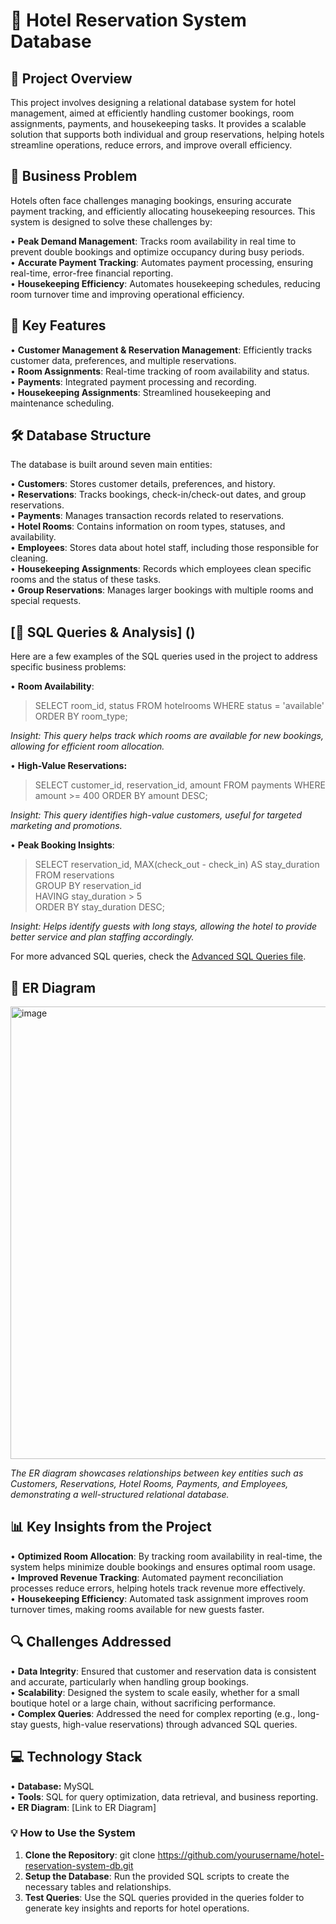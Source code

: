 # 🏨 Hotel Reservation System Database

## 🌟 Project Overview
This project involves designing a relational database system for hotel management, aimed at efficiently handling customer bookings, room assignments, payments, and housekeeping tasks. It provides a scalable solution that supports both individual and group reservations, helping hotels streamline operations, reduce errors, and improve overall efficiency.


## 🎯 Business Problem
Hotels often face challenges managing bookings, ensuring accurate payment tracking, and efficiently allocating housekeeping resources. This system is designed to solve these challenges by:

• **Peak Demand Management**: Tracks room availability in real time to prevent double bookings and optimize occupancy during busy periods.<br/>
• **Accurate Payment Tracking**: Automates payment processing, ensuring real-time, error-free financial reporting.<br/>
• **Housekeeping Efficiency**: Automates housekeeping schedules, reducing room turnover time and improving operational efficiency.<br/>

## 🔑 Key Features
• **Customer Management & Reservation Management**: Efficiently tracks customer data, preferences, and multiple reservations.<br/>
• **Room Assignments**: Real-time tracking of room availability and status.<br/>
• **Payments**: Integrated payment processing and recording.<br/>
• **Housekeeping Assignments**: Streamlined housekeeping and maintenance scheduling.<br/>

## 🛠️ Database Structure
The database is built around seven main entities:<br/>

• **Customers**: Stores customer details, preferences, and history.<br/>
• **Reservations**: Tracks bookings, check-in/check-out dates, and group reservations.<br/>
• **Payments**: Manages transaction records related to reservations.<br/>
• **Hotel Rooms**: Contains information on room types, statuses, and availability.<br/>
• **Employees**: Stores data about hotel staff, including those responsible for cleaning.<br/>
• **Housekeeping Assignments**: Records which employees clean specific rooms and the status of these tasks.<br/>
• **Group Reservations**: Manages larger bookings with multiple rooms and special requests.<br/>

## [🧠 SQL Queries & Analysis] ()
Here are a few examples of the SQL queries used in the project to address specific business problems:

• **Room Availability**:

>SELECT room_id, status FROM hotelrooms WHERE status = 'available' ORDER BY room_type;

_Insight: This query helps track which rooms are available for new bookings, allowing for efficient room allocation._

• **High-Value Reservations:**

>SELECT customer_id, reservation_id, amount 
>FROM payments 
>WHERE amount >= 400 
>ORDER BY amount DESC;

_Insight: This query identifies high-value customers, useful for targeted marketing and promotions._

• **Peak Booking Insights**:

>SELECT reservation_id, MAX(check_out - check_in) AS stay_duration<br/> 
>FROM reservations<br/> 
>GROUP BY reservation_id <br/>
>HAVING stay_duration > 5 <br/>
>ORDER BY stay_duration DESC;

_Insight: Helps identify guests with long stays, allowing the hotel to provide better service and plan staffing accordingly._

For more advanced SQL queries, check the [Advanced SQL Queries file](). 

## 🏢 ER Diagram
<img width="724" alt="image" src="https://github.com/user-attachments/assets/7593fbdc-9acf-411b-923b-cead0ad74459">

_The ER diagram showcases relationships between key entities such as Customers, Reservations, Hotel Rooms, Payments, and Employees, demonstrating a well-structured relational database._

## 📊 Key Insights from the Project
• **Optimized Room Allocation**: By tracking room availability in real-time, the system helps minimize double bookings and ensures optimal room usage.<br/>
• **Improved Revenue Tracking**: Automated payment reconciliation processes reduce errors, helping hotels track revenue more effectively.<br/>
• **Housekeeping Efficiency**: Automated task assignment improves room turnover times, making rooms available for new guests faster.<br/>

## 🔍 Challenges Addressed
• **Data Integrity**: Ensured that customer and reservation data is consistent and accurate, particularly when handling group bookings.<br/>
• **Scalability**: Designed the system to scale easily, whether for a small boutique hotel or a large chain, without sacrificing performance.<br/>
• **Complex Queries**: Addressed the need for complex reporting (e.g., long-stay guests, high-value reservations) through advanced SQL queries.<br/>

## 💻 Technology Stack
• **Database:** MySQL<br/>
• **Tools**: SQL for query optimization, data retrieval, and business reporting.<br/>
• **ER Diagram**: [Link to ER Diagram]<br/>

### 💡 How to Use the System

1. **Clone the Repository**:
git clone https://github.com/yourusername/hotel-reservation-system-db.git<br/>
2. **Setup the Database**: Run the provided SQL scripts to create the necessary tables and relationships.<br/>
3. **Test Queries**: Use the SQL queries provided in the queries folder to generate key insights and reports for hotel operations.<br/>


